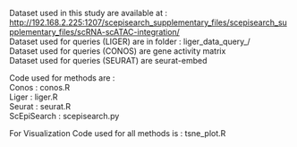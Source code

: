 Dataset used in this study are available at :
http://192.168.2.225:1207/scepisearch_supplementary_files/scepisearch_supplementary_files/scRNA-scATAC-integration/ <br>
Dataset used for queries (LIGER) are in folder : liger_data_query_/ <br>
Dataset used for queries (CONOS) are gene activity matrix  <br>
Dataset used for queries (SEURAT) are seurat-embed <br>


Code used for methods are : <br>
Conos : conos.R <br>
Liger : liger.R <br>
Seurat : seurat.R <br>
ScEpiSearch : scepisearch.py <br>

For Visualization Code used for all methods is : tsne_plot.R